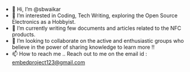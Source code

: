 - 👋 Hi, I’m @sbwaikar
- 👀 I’m interested in Coding, Tech Writing, exploring the Open Source Electronics as a Hobbyist. 
- 🌱 I’m currently writing few documents and articles related to the NFC products.
- 💞️ I’m looking to collaborate on the active and enthusiastic groups who believe in the power of sharing knowledge to learn more !!
- 📫 How to reach me .. Reach out to me on the email id : embedproject123@gmail.com

<!---
sbwaikar/sbwaikar is a ✨ special ✨ repository because its `README.md` (this file) appears on your GitHub profile.
You can click the Preview link to take a look at your changes.
--->
